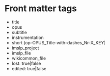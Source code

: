 # Front matter tags

* title
* opus
* subtitle
* instrumentation
* short (op-OPUS_Title-with-dashes_Nr-X_KEY)
* imslp_project
* imslp_file
* wikicommon_file
* lost: true|false
* edited: true|false
